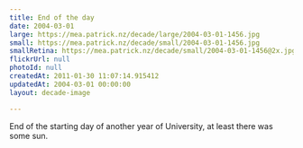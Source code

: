 ```yaml
---
title: End of the day
date: 2004-03-01
large: https://mea.patrick.nz/decade/large/2004-03-01-1456.jpg
small: https://mea.patrick.nz/decade/small/2004-03-01-1456.jpg
smallRetina: https://mea.patrick.nz/decade/small/2004-03-01-1456@2x.jpg
flickrUrl: null
photoId: null
createdAt: 2011-01-30 11:07:14.915412
updatedAt: 2004-03-01 00:00:00
layout: decade-image

---
```

End of the starting day of another year of University, at least there was some sun.

